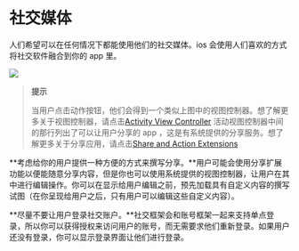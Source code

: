 # 社交媒体 

人们希望可以在任何情况下都能使用他们的社交媒体。ios 会使用人们喜欢的方式将社交软件融合到你的 app 里。

![](images/social_media_sharing_2x.png)

> **提示**
> 
> 当用户点击动作按钮，他们会得到一个类似上图中的视图控制器。想了解更多关于视图控制器，请点击[Activity View Controller](content-views.md)
> 活动视图控制器中间的那行列出了可以让用户分享的 app ，这是有系统提供的分享服务。想了解更多关于分享应用，请点击[Share and Action Extensions](extensions.md)

**考虑给你的用户提供一种方便的方式来撰写分享。**用户可能会使用分享扩展功能以便能随意分享内容，但是你也可以使用系统提供的视图控制器，让用户在其中进行编辑操作。你可以在显示给用户编辑之前，预先加载具有自定义内容的撰写试图（在你呈现给用户之后，只有用户可以编辑这些自定义内容）。

**尽量不要让用户登录社交账户。**社交框架会和账号框架一起来支持单点登录，所以你可以获得授权来访问用户的账号，而无需要求他们重新登录。如果用户还没有登录，你可以显示登录界面让他们进行登录。
